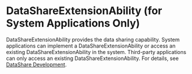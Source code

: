# DataShareExtensionAbility (for System Applications Only)


DataShareExtensionAbility provides the data sharing capability. System applications can implement a DataShareExtensionAbility or access an existing DataShareExtensionAbility in the system. Third-party applications can only access an existing DataShareExtensionAbility. For details, see [DataShare Development](../database/database-datashare-guidelines.md).
